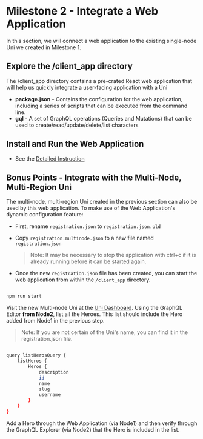 # Milestone 2 - Integrate a Web Application
In this section, we will connect a web application to the existing single-node Uni we created in Milestone 1.

## Explore the /client_app directory
The /client_app directory contains a pre-crated React web application that will help us quickly integrate a user-facing application with a Uni

* __package.json__ - Contains the configuration for the web application, including a series of scripts that can be executed from the command line.
* __gql__ - A set of GraphQL operations (Queries and Mutations) that can be used to create/read/update/delete/list characters

## Install and Run the Web Application
* See the  [Detailed Instruction](./client_app/README.md)

## Bonus Points - Integrate with the Multi-Node, Multi-Region Uni
The  multi-node, multi-region Uni created in the previous section can also be used by this web application.  To make use of the Web Application's dynamic configuration feature:

*   First, rename `registration.json` to `registration.json.old`
*   Copy `registration.multinode.json` to a new file named `registration.json`
        
    >   Note:  It may be necessary to stop the application with ctrl+c if it is already running before it can be started again.

*   Once the new `registration.json` file has been created, you can start the web application from within the `/client_app` directory.

```bash

npm run start

```

Visit the new Multi-node Uni at the [Uni Dashboard](https://share.vendia.net). Using the GraphQL Editor __from Node2__, list all the Heroes.  This list should include the Hero added from Node1 in the previous step.

>   Note: If you are not certain of the Uni's name, you can find it in the registration.json file.

```bash

query listHerosQuery {
    listHeros {
        Heros {
            description
            id
            name
            slug
            username
        }
    }
}

```

Add a Hero through the Web Application (via Node1) and then verify through the GraphQL Explorer (via Node2) that the Hero is included in the list.

